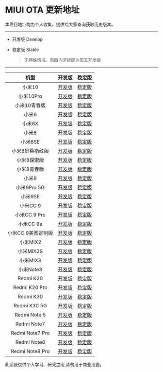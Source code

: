 # MIUI OTA 更新地址



本项目地址均为个人收集，提供给大家查询获取历史版本。

------

- 开发版 Develop    

- 稳定版 Stable

  > 无特殊情况，周四内测版即为周五开发版

------
|        机型        |                            开发版                            |                            稳定版                            |
| :----------------: | :----------------------------------------------------------: | :----------------------------------------------------------: |
|   小米10   | [开发版](https://github.com/mooseIre/update_miui_ota/blob/master/Develop/小米10.md)     | [稳定版](https://github.com/mooseIre/update_miui_ota/blob/master/Stable/小米10.md)          |
|   小米10Pro   | [开发版](https://github.com/mooseIre/update_miui_ota/blob/master/Develop/小米10Pro.md)     | [稳定版](https://github.com/mooseIre/update_miui_ota/blob/master/Stable/小米10Pro.md)          |
|   小米10青春版   | [开发版](https://github.com/mooseIre/update_miui_ota/blob/master/Develop/小米10青春版.md)     | [稳定版](https://github.com/mooseIre/update_miui_ota/blob/master/Stable/小米10青春版.md)          |
|   小米6   | [开发版](https://github.com/mooseIre/update_miui_ota/blob/master/Develop/小米6.md)     | [稳定版](https://github.com/mooseIre/update_miui_ota/blob/master/Stable/小米6.md)          |
|   小米6X   | [开发版](https://github.com/mooseIre/update_miui_ota/blob/master/Develop/小米6X.md)     | [稳定版](https://github.com/mooseIre/update_miui_ota/blob/master/Stable/小米6X.md)          |
|   小米8   | [开发版](https://github.com/mooseIre/update_miui_ota/blob/master/Develop/小米8.md)     | [稳定版](https://github.com/mooseIre/update_miui_ota/blob/master/Stable/小米8.md)          |
|   小米8SE   | [开发版](https://github.com/mooseIre/update_miui_ota/blob/master/Develop/小米8SE.md)     | [稳定版](https://github.com/mooseIre/update_miui_ota/blob/master/Stable/小米8SE.md)          |
|   小米8屏幕指纹版   | [开发版](https://github.com/mooseIre/update_miui_ota/blob/master/Develop/小米8屏幕指纹版.md)     | [稳定版](https://github.com/mooseIre/update_miui_ota/blob/master/Stable/小米8屏幕指纹版.md)          |
|   小米8探索版   | [开发版](https://github.com/mooseIre/update_miui_ota/blob/master/Develop/小米8探索版.md)     | [稳定版](https://github.com/mooseIre/update_miui_ota/blob/master/Stable/小米8探索版.md)          |
|   小米8青春版   | [开发版](https://github.com/mooseIre/update_miui_ota/blob/master/Develop/小米8青春版.md)     | [稳定版](https://github.com/mooseIre/update_miui_ota/blob/master/Stable/小米8青春版.md)          |
|   小米9   | [开发版](https://github.com/mooseIre/update_miui_ota/blob/master/Develop/小米9.md)     | [稳定版](https://github.com/mooseIre/update_miui_ota/blob/master/Stable/小米9.md)          |
|   小米9Pro 5G   | [开发版](https://github.com/mooseIre/update_miui_ota/blob/master/Develop/小米9Pro%205G.md)     | [稳定版](https://github.com/mooseIre/update_miui_ota/blob/master/Stable/小米9Pro%205G.md)          |
|   小米9SE   | [开发版](https://github.com/mooseIre/update_miui_ota/blob/master/Develop/小米9SE.md)     | [稳定版](https://github.com/mooseIre/update_miui_ota/blob/master/Stable/小米9SE.md)          |
|   小米CC 9   | [开发版](https://github.com/mooseIre/update_miui_ota/blob/master/Develop/小米CC%209.md)     | [稳定版](https://github.com/mooseIre/update_miui_ota/blob/master/Stable/小米CC%209.md)          |
|   小米CC 9 Pro   | [开发版](https://github.com/mooseIre/update_miui_ota/blob/master/Develop/小米CC%209%20Pro.md)     | [稳定版](https://github.com/mooseIre/update_miui_ota/blob/master/Stable/小米CC%209%20Pro.md)          |
|   小米CC 9e   | [开发版](https://github.com/mooseIre/update_miui_ota/blob/master/Develop/小米CC%209e.md)     | [稳定版](https://github.com/mooseIre/update_miui_ota/blob/master/Stable/小米CC%209e.md)          |
|   小米CC 9美图定制版   | [开发版](https://github.com/mooseIre/update_miui_ota/blob/master/Develop/小米CC%209美图定制版.md)     | [稳定版](https://github.com/mooseIre/update_miui_ota/blob/master/Stable/小米CC%209美图定制版.md)          |
|   小米MIX2   | [开发版](https://github.com/mooseIre/update_miui_ota/blob/master/Develop/小米MIX2.md)     | [稳定版](https://github.com/mooseIre/update_miui_ota/blob/master/Stable/小米MIX2.md)          |
|   小米MIX2S   | [开发版](https://github.com/mooseIre/update_miui_ota/blob/master/Develop/小米MIX2S.md)     | [稳定版](https://github.com/mooseIre/update_miui_ota/blob/master/Stable/小米MIX2S.md)          |
|   小米MIX3   | [开发版](https://github.com/mooseIre/update_miui_ota/blob/master/Develop/小米MIX3.md)     | [稳定版](https://github.com/mooseIre/update_miui_ota/blob/master/Stable/小米MIX3.md)          |
|   小米Note3   | [开发版](https://github.com/mooseIre/update_miui_ota/blob/master/Develop/小米Note3.md)     | [稳定版](https://github.com/mooseIre/update_miui_ota/blob/master/Stable/小米Note3.md)          |
|   Redmi K20   | [开发版](https://github.com/mooseIre/update_miui_ota/blob/master/Develop/Redmi%20K20.md)     | [稳定版](https://github.com/mooseIre/update_miui_ota/blob/master/Stable/Redmi%20K20.md)          |
|   Redmi K20 Pro   | [开发版](https://github.com/mooseIre/update_miui_ota/blob/master/Develop/Redmi%20K20%20Pro.md)     | [稳定版](https://github.com/mooseIre/update_miui_ota/blob/master/Stable/Redmi%20K20%20Pro.md)          |
|   Redmi K30   | [开发版](https://github.com/mooseIre/update_miui_ota/blob/master/Develop/Redmi%20K30.md)     | [稳定版](https://github.com/mooseIre/update_miui_ota/blob/master/Stable/Redmi%20K30.md)          |
|   Redmi K30 5G   | [开发版](https://github.com/mooseIre/update_miui_ota/blob/master/Develop/Redmi%20K30%205G.md)     | [稳定版](https://github.com/mooseIre/update_miui_ota/blob/master/Stable/Redmi%20K30%205G.md)          |
|   Redmi Note 5   | [开发版](https://github.com/mooseIre/update_miui_ota/blob/master/Develop/Redmi%20Note%205.md)     | [稳定版](https://github.com/mooseIre/update_miui_ota/blob/master/Stable/Redmi%20Note%205.md)          |
|   Redmi Note7   | [开发版](https://github.com/mooseIre/update_miui_ota/blob/master/Develop/Redmi%20Note7.md)     | [稳定版](https://github.com/mooseIre/update_miui_ota/blob/master/Stable/Redmi%20Note7.md)          |
|   Redmi Note7 Pro   | [开发版](https://github.com/mooseIre/update_miui_ota/blob/master/Develop/Redmi%20Note7%20Pro.md)     | [稳定版](https://github.com/mooseIre/update_miui_ota/blob/master/Stable/Redmi%20Note7%20Pro.md)          |
|   Redmi Note8   | [开发版](https://github.com/mooseIre/update_miui_ota/blob/master/Develop/Redmi%20Note8.md)     | [稳定版](https://github.com/mooseIre/update_miui_ota/blob/master/Stable/Redmi%20Note8.md)          |
|   Redmi Note8 Pro   | [开发版](https://github.com/mooseIre/update_miui_ota/blob/master/Develop/Redmi%20Note8%20Pro.md)     | [稳定版](https://github.com/mooseIre/update_miui_ota/blob/master/Stable/Redmi%20Note8%20Pro.md)          |



此系统仅供个人学习、研究之用,请勿用于商业用途。



